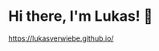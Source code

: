 # Hi there, I'm Lukas! 👋

https://lukasverwiebe.github.io/


<img aling="left" width="47%" scr="https://github-readme-stats.vercel.app/api?username=lukasverwiebe&show_icons=true&theme=radical" />

<img aling="left" width="47%" scr="https://github-readme-stats.vercel.app/api/top-langs/?username=lukasverwiebe&layout=compact" />

